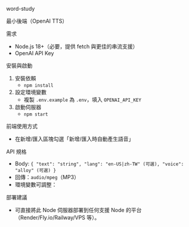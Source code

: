 ﻿word-study

最小後端（OpenAI TTS）


需求
- Node.js 18+（必要，提供 fetch 與更佳的串流支援）
- OpenAI API Key

安裝與啟動
1) 安裝依賴
   - `npm install`
2) 設定環境變數
   - 複製 `.env.example` 為 `.env`，填入 `OPENAI_API_KEY`
3) 啟動伺服器
   - `npm start`

前端使用方式
- 在新增/匯入區塊勾選「新增/匯入時自動產生語音」

API 規格
  - Body: `{ "text": "string", "lang": "en-US|zh-TW" (可選), "voice": "alloy" (可選) }`
  - 回傳：`audio/mpeg`（MP3）
- 環境變數可調整：

部署建議
- 可直接將此 Node 伺服器部署到任何支援 Node 的平台（Render/Fly.io/Railway/VPS 等）。

